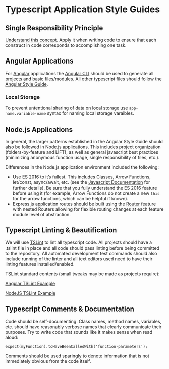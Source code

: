 # Typescript Application Style Guides

## Single Responsibility Principle
[Understand this concept](https://en.wikipedia.org/wiki/Single_responsibility_principle). Apply it when writing code to ensure that each construct in code corresponds to accomplishing one task.

## Angular Applications
For [Angular](https://angular.io/) applications the [Angular CLI](https://cli.angular.io/) should be used to generate all projects and basic files/modules. All other typescript files should follow the [Angular Style Guide](https://angular.io/guide/styleguide).

### Local Storage
To prevent untentional sharing of data on local storage use `app-name.variable-name` syntax for naming local storage varaibles.

## Node.js Applications
In general, the larger patterns established in the Angular Style Guide should also be followed in Node.js applications. This includes project organization (folders-by-feature and LIFT), as well as general javascript best practices (minimizing anonymous function usage, single responsibility of files, etc.).

Differences in the Node.js application environment included the following:
- Use ES 2016 to it’s fullest. This includes Classes, Arrow Functions, let/const, async/await, etc. (see the [Javascript Documentation](https://developer.mozilla.org/en-US/docs/Web/JavaScript/Reference) for further details). Be sure that you fully understand the ES 2016 feature before using it (for example, Arrow Functions do not create a new `this` for the arrow functions, which can be helpful if known).
- Express.js application routes should be built using the [Router](https://expressjs.com/en/4x/api.html#router) feature with nested Routers allowing for flexible routing changes at each feature module level of abstraction.


## Typescript Linting & Beautification
We will use [TSLint](https://palantir.github.io/tslint/) to lint all typescript code. All projects should have a .tslint file in place and all code should pass linting before being committed to the repository. All automated development test commands should also include running of the linter and all text editors used need to have their linting features installed/enabled.

TSLint standard contents (small tweaks may be made as projects require):

[Angular TSLint Example](angular-tslint.json)

[NodeJS TSLint Example](nodejs-tslint.json)

## Typescript Comments & Documentation
Code should be self-documenting. Class names, method names, variables, etc. should have reasonably verbose names that clearly communicate their purposes. Try to write code that sounds like it makes sense when read aloud:

```
expect(myFunction).toHaveBeenCalledWith('function-parameters');
```

Comments should be used sparingly to denote information that is not immediately obvious from the code itself.
